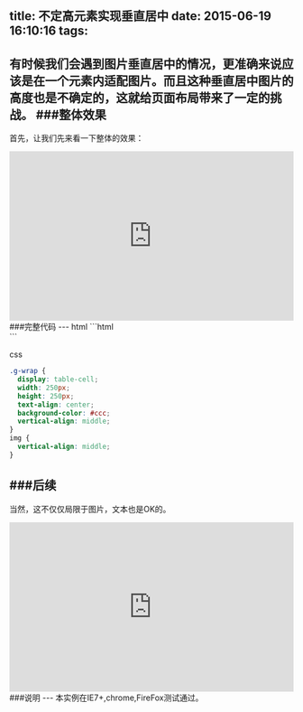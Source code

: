 title: 不定高元素实现垂直居中
date: 2015-06-19 16:10:16
tags:
---
有时候我们会遇到图片垂直居中的情况，更准确来说应该是在一个元素内适配图片。而且这种垂直居中图片的高度也是不确定的，这就给页面布局带来了一定的挑战。
###整体效果
---
首先，让我们先来看一下整体的效果：
<iframe src="http://s.codepen.io/wilsonup/debug/zGEwwJ?" width="100%" height="300px" frameborder="0"></iframe><!--more-->
###完整代码
---
html
```html
<div class="g-wrap">
  <img src="http://www.wilsonup.xyz/img/toCode/yy.jpg" alt="" />
</div>
```

css
```css
.g-wrap {
  display: table-cell;
  width: 250px;
  height: 250px;
  text-align: center;
  background-color: #ccc;
  vertical-align: middle;
}
img {
  vertical-align: middle;
}
```

###后续
----
当然，这不仅仅局限于图片，文本也是OK的。
<iframe src="http://s.codepen.io/wilsonup/debug/EjwmbO?" width="100%" height="300px" frameborder="0"></iframe><!--more-->
###说明
---
本实例在IE7+,chrome,FireFox测试通过。